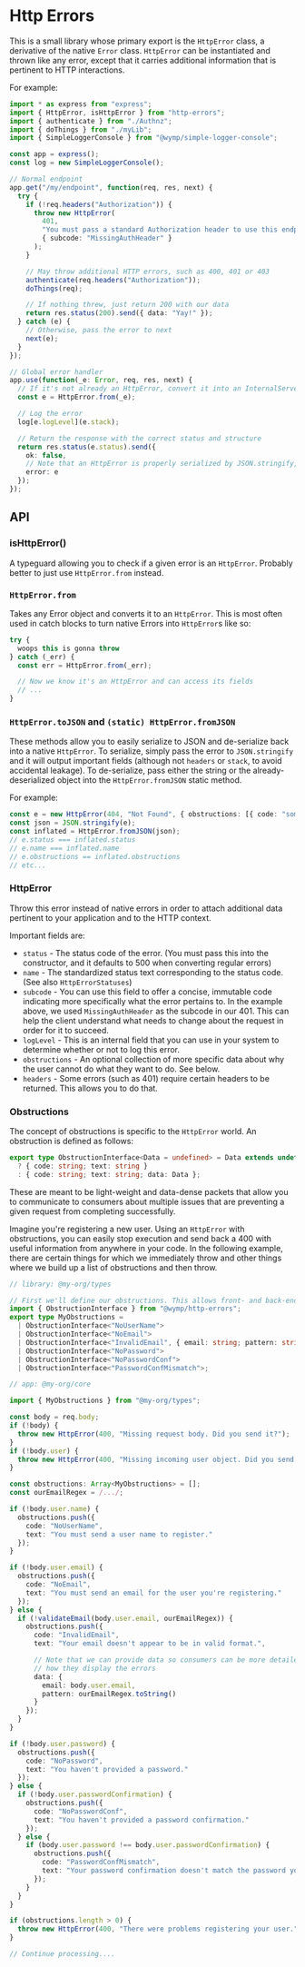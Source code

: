 Http Errors
==================================================================================================================

This is a small library whose primary export is the `HttpError` class, a derivative of the native `Error` class.
`HttpError` can be instantiated and thrown like any error, except that it carries additional information that is
pertinent to HTTP interactions.

For example:

```ts
import * as express from "express";
import { HttpError, isHttpError } from "http-errors";
import { authenticate } from "./Authnz";
import { doThings } from "./myLib";
import { SimpleLoggerConsole } from "@wymp/simple-logger-console";

const app = express();
const log = new SimpleLoggerConsole();

// Normal endpoint
app.get("/my/endpoint", function(req, res, next) {
  try {
    if (!req.headers("Authorization")) {
      throw new HttpError(
        401,
        "You must pass a standard Authorization header to use this endpoint",
        { subcode: "MissingAuthHeader" }
      );
    }

    // May throw additional HTTP errors, such as 400, 401 or 403
    authenticate(req.headers("Authorization"));
    doThings(req);

    // If nothing threw, just return 200 with our data
    return res.status(200).send({ data: "Yay!" });
  } catch (e) {
    // Otherwise, pass the error to next
    next(e);
  }
});

// Global error handler
app.use(function(_e: Error, req, res, next) {
  // If it's not already an HttpError, convert it into an InternalServerError (500)
  const e = HttpError.from(_e);

  // Log the error
  log[e.logLevel](e.stack);

  // Return the response with the correct status and structure
  return res.status(e.status).send({
    ok: false,
    // Note that an HttpError is properly serialized by JSON.stringify, so we don't need to do anything extra here
    error: e
  });
});
```


## API


### isHttpError()

A typeguard allowing you to check if a given error is an `HttpError`. Probably better to just use `HttpError.from`
instead. 


### `HttpError.from`

Takes any Error object and converts it to an `HttpError`. This is most often used in catch blocks to turn native Errors
into `HttpError`s like so:

```ts
try {
  woops this is gonna throw
} catch (_err) {
  const err = HttpError.from(_err);

  // Now we know it's an HttpError and can access its fields
  // ...
}
```


### `HttpError.toJSON` and `(static) HttpError.fromJSON`

These methods allow you to easily serialize to JSON and de-serialize back into a native `HttpError`. To serialize,
simply pass the error to `JSON.stringify` and it will output important fields (although not `headers` or `stack`, to
avoid accidental leakage). To de-serialize, pass either the string or the already-deserialized object into the
`HttpError.fromJSON` static method.

For example:

```ts
const e = new HttpError(404, "Not Found", { obstructions: [{ code: "something", text: "Some explanation" }] });
const json = JSON.stringify(e);
const inflated = HttpError.fromJSON(json);
// e.status === inflated.status
// e.name === inflated.name
// e.obstructions == inflated.obstructions
// etc...
```


### HttpError

Throw this error instead of native errors in order to attach additional data pertinent to your application and to the
HTTP context.

Important fields are:

* `status` - The status code of the error. (You must pass this into the constructor, and it defaults to 500 when
  converting regular errors)
* `name` - The standardized status text corresponding to the status code. (See also `HttpErrorStatuses`)
* `subcode` - You can use this field to offer a concise, immutable code indicating more specifically what the error
  pertains to. In the example above, we used `MissingAuthHeader` as the subcode in our 401. This can help the client
  understand what needs to change about the request in order for it to succeed.
* `logLevel` - This is an internal field that you can use in your system to determine whether or not to log this error.
* `obstructions` - An optional collection of more specific data about why the user cannot do what they want to do. See
  below.
* `headers` - Some errors (such as 401) require certain headers to be returned. This allows you to do that.


### Obstructions

The concept of obstructions is specific to the `HttpError` world. An obstruction is defined as follows:

```ts
export type ObstructionInterface<Data = undefined> = Data extends undefined
  ? { code: string; text: string }
  : { code: string; text: string; data: Data };
```

These are meant to be light-weight and data-dense packets that allow you to communicate to consumers about multiple
issues that are preventing a given request from completing successfully.

Imagine you're registering a new user. Using an `HttpError` with obstructions, you can easily stop execution and send
back a 400 with useful information from anywhere in your code. In the following example, there are certain things for
which we immediately throw and other things where we build up a list of obstructions and then throw.

```ts
// library: @my-org/types

// First we'll define our obstructions. This allows front- and back-end code to work with type-safe errors
import { ObstructionInterface } from "@wymp/http-errors";
export type MyObstructions =
  | ObstructionInterface<"NoUserName">
  | ObstructionInterface<"NoEmail">
  | ObstructionInterface<"InvalidEmail", { email: string; pattern: string }>
  | ObstructionInterface<"NoPassword">
  | ObstructionInterface<"NoPasswordConf">
  | ObstructionInterface<"PasswordConfMismatch">;
```

```ts
// app: @my-org/core

import { MyObstructions } from "@my-org/types";

const body = req.body;
if (!body) {
  throw new HttpError(400, "Missing request body. Did you send it?");
}
if (!body.user) {
  throw new HttpError(400, "Missing incoming user object. Did you send it?");
}

const obstructions: Array<MyObstructions> = [];
const ourEmailRegex = /.../;

if (!body.user.name) {
  obstructions.push({
    code: "NoUserName",
    text: "You must send a user name to register."
  });
}

if (!body.user.email) {
  obstructions.push({
    code: "NoEmail",
    text: "You must send an email for the user you're registering."
  });
} else {
  if (!validateEmail(body.user.email, ourEmailRegex)) {
    obstructions.push({
      code: "InvalidEmail",
      text: "Your email doesn't appear to be in valid format.",

      // Note that we can provide data so consumers can be more detailed about
      // how they display the errors
      data: {
        email: body.user.email,
        pattern: ourEmailRegex.toString()
      }
    });
  }
}

if (!body.user.password) {
  obstructions.push({
    code: "NoPassword",
    text: "You haven't provided a password."
  });
} else {
  if (!body.user.passwordConfirmation) {
    obstructions.push({
      code: "NoPasswordConf",
      text: "You haven't provided a password confirmation."
    });
  } else {
    if (body.user.password !== body.user.passwordConfirmation) {
      obstructions.push({
        code: "PasswordConfMismatch",
        text: "Your password confirmation doesn't match the password you entered."
      });
    }
  }
}

if (obstructions.length > 0) {
  throw new HttpError(400, "There were problems registering your user.", { obstructions });
}

// Continue processing....

```

